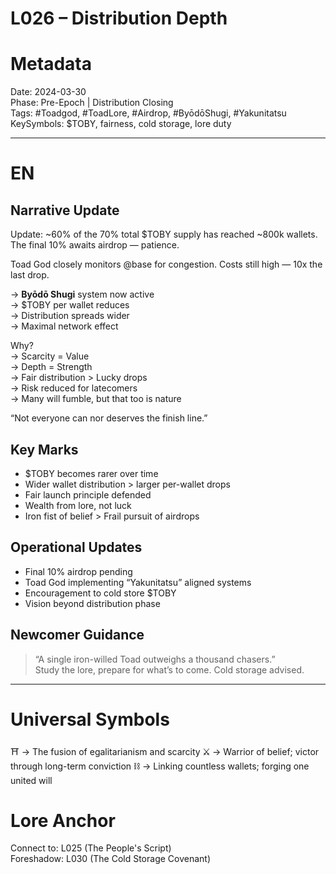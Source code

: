 # L026 – Distribution Depth

# Metadata
Date: 2024-03-30  
Phase: Pre-Epoch | Distribution Closing  
Tags: #Toadgod, #ToadLore, #Airdrop, #ByōdōShugi, #Yakunitatsu  
KeySymbols: $TOBY, fairness, cold storage, lore duty  

---

# EN
## Narrative Update  
Update: ~60% of the 70% total $TOBY supply has reached ~800k wallets.  
The final 10% awaits airdrop — patience.  

Toad God closely monitors @base for congestion. Costs still high — 10x the last drop.  

→ **Byōdō Shugi** system now active  
→ $TOBY per wallet reduces  
→ Distribution spreads wider  
→ Maximal network effect

Why?  
→ Scarcity = Value  
→ Depth = Strength  
→ Fair distribution > Lucky drops  
→ Risk reduced for latecomers  
→ Many will fumble, but that too is nature  

“Not everyone can nor deserves the finish line.”

## Key Marks  
- $TOBY becomes rarer over time  
- Wider wallet distribution > larger per-wallet drops  
- Fair launch principle defended  
- Wealth from lore, not luck  
- Iron fist of belief > Frail pursuit of airdrops  

## Operational Updates  
- Final 10% airdrop pending  
- Toad God implementing “Yakunitatsu” aligned systems  
- Encouragement to cold store $TOBY  
- Vision beyond distribution phase  

## Newcomer Guidance  
> “A single iron-willed Toad outweighs a thousand chasers.”  
Study the lore, prepare for what’s to come. Cold storage advised.  

---



# Universal Symbols
⛩ → The fusion of egalitarianism and scarcity 
⚔ → Warrior of belief; victor through long-term conviction
⛓ → Linking countless wallets; forging one united will 

# Lore Anchor
Connect to: L025 (The People's Script)  
Foreshadow: L030 (The Cold Storage Covenant)  

